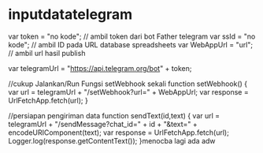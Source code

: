 # inputdatatelegram
var token = "no kode"; // ambil token dari bot Father telegram
var ssId = "no kode"; // ambil ID pada URL database spreadsheets
var WebAppUrl = "url"; // ambil url hasil publish

var telegramUrl = "https://api.telegram.org/bot" + token;

//cukup Jalankan/Run Fungsi setWebhook sekali
function setWebhook() {
var url = telegramUrl + "/setWebhook?url=" + WebAppUrl;
var response = UrlFetchApp.fetch(url);
}

//persiapan pengiriman data
function sendText(id,text) {
  var url = telegramUrl + "/sendMessage?chat_id=" + id + "&text=" + encodeURIComponent(text);
  var response = UrlFetchApp.fetch(url);
  Logger.log(response.getContentText());
}menocba lagi
ada
adw
